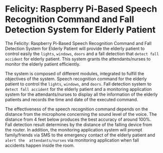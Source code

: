 # Felicity: Raspberry Pi-Based Speech Recognition Command and Fall Detection System for Elderly Patient

The Felicity: Raspberry Pi-Based Speech Recognition Command
and Fall Detection System for Elderly Patient will provide the 
elderly patient to control easily the `lights`, `windows`, `doors` and 
a fall detection that `detect fall accident` for elderly patient. 
This system grants the attendants/nurses to monitor the elderly 
patient efficiently.

The system is composed of different modules, integrated to 
fulfill the objectives of the system. Speech recognition command 
for the elderly patient to control the `lights`, `windows`, and `doors`. 
Fall detection system to `detect fall accident` for the elderly 
patient and a monitoring application system for the 
attendants/nurses to display all the information of the elderly 
patients and records the time and date of the executed command.

The effectiveness of the speech recognition command depends 
on the distance from the microphone concerning the sound level of 
the voice. The distance from 4 feet below produces the best 
accuracy of around 100%. Fall detection result determines by the 
distance of the falling device from the router. In addition, the 
monitoring application system will prompt family/friends via SMS 
to the emergency contact of the elderly patient and `alert the 
attendants/nurses` via monitoring application when fall accidents 
happen inside the room.


